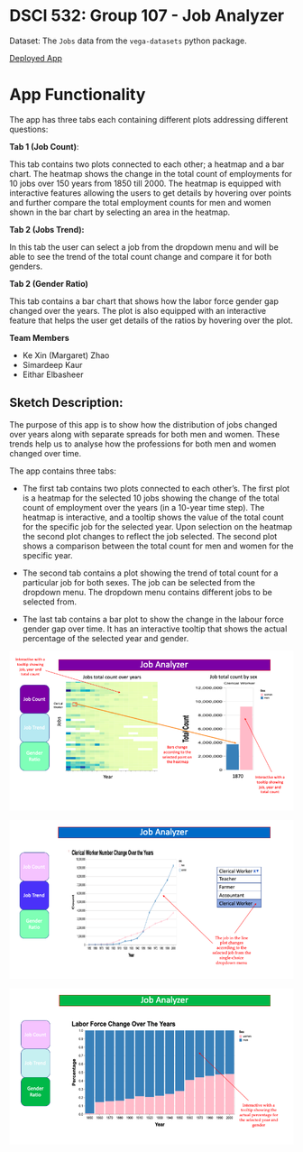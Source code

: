 # DSCI 532: Group 107 - Job Analyzer

Dataset: The `Jobs` data from the `vega-datasets` python package.

[Deployed App](https://slack-redir.net/link?url=https%3A%2F%2Fgroup107-job-milestone2.herokuapp.com%2F)


# App Functionality

The app has three tabs each containing different plots addressing different questions:

**Tab 1 (Job Count)**:

This tab contains two plots connected to each other; a heatmap and a bar chart. The heatmap shows the change in the total count of employments for 10 jobs over 150 years from 1850 till 2000. The heatmap is equipped with interactive features allowing the users to get details by hovering over points and further compare the total employment counts for men and women shown in the bar chart by selecting an area in the heatmap. 

**Tab 2 (Jobs Trend):**

In this tab the user can select a job from the dropdown menu and will be able to see the trend of the total count change and compare it for both genders.

**Tab 2 (Gender Ratio)**

This tab contains a bar chart that shows how the labor force gender gap changed over the years. The plot is also equipped with an interactive feature that helps the user get details of the ratios by hovering over the plot. 


**Team Members**

- Ke Xin (Margaret) Zhao
- Simardeep Kaur
- Eithar Elbasheer

## Sketch Description:

The purpose of this app is to show how the distribution of jobs changed over years along with separate spreads for both men and women. These trends help us to analyse how the professions for both men and women changed over time. 

The app contains three tabs: 
- The first tab contains two plots connected to each other’s. The first plot is a heatmap for the selected 10 jobs showing the change of the total count of employment over the years (in a 10-year time step). The heatmap is interactive, and a tooltip shows the value of the total count for the specific job for the selected year. Upon selection on the heatmap the second plot changes to reflect the job selected. The second plot shows a comparison between the total count for men and women for the specific year. 

- The second tab contains a plot showing the trend of total count for a particular job for both sexes. The job can be selected from the dropdown menu. The dropdown menu contains different jobs to be selected from.

- The last tab contains a bar plot to show the change in the labour force gender gap over time. It has an interactive tooltip that shows the actual percentage of the selected year and gender.





![](Data/1.png)

![](Data/2.png)

![](Data/3.png)
